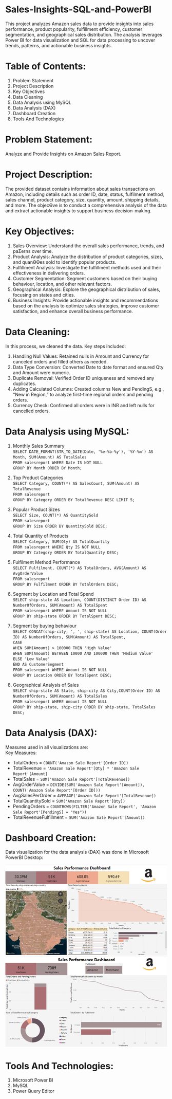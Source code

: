 # Sales-Insights-SQL-and-PowerBI
This project analyzes Amazon sales data to provide insights into sales performance, product popularity, fulfillment efficiency, customer segmentation, and geographical sales distribution. The analysis leverages Power BI for data visualization and SQL for data processing to uncover trends, patterns, and actionable business insights.

# Table of Contents:
1. Problem Statement
2. Project Description
3. Key Objectives
4. Data Cleaning
5. Data Analysis using MySQL
6. Data Analysis (DAX)
7. Dashboard Creation
8. Tools And Technologies

# Problem Statement:
Analyze and Provide Insights on Amazon Sales Report.

# Project Description:
The provided dataset contains information about sales transactions on Amazon, including details such as order
ID, date, status, fulfilment method, sales channel, product category, size, quantity, amount, shipping details,
and more. The objecƟve is to conduct a comprehensive analysis of the data and extract actionable insights to
support business decision-making.

# Key Objectives:
1. Sales Overview: Understand the overall sales performance, trends, and paƩerns over time.
2. Product Analysis: Analyze the distribution of product categories, sizes, and quanƟƟes sold to identify popular
products.
3. Fulfillment Analysis: Investigate the fulfillment methods used and their effectiveness in delivering orders.
4. Customer Segmentation: Segment customers based on their buying behaviour, location, and other relevant
factors.
5. Geographical Analysis: Explore the geographical distribution of sales, focusing on states and cities.
6. Business Insights: Provide actionable insights and recommendations based on the analysis to optimize sales
strategies, improve customer satisfaction, and enhance overall business performance.

# Data Cleaning:
In this process, we cleaned the data. Key steps included:
1. Handling Null Values: Retained nulls in Amount and Currency for canceled orders and filled others as needed.
2. Data Type Conversion: Converted Date to date format and ensured Qty and Amount were numeric.
3. Duplicate Removal: Verified Order ID uniqueness and removed any duplicates.
4. Adding Calculated Columns: Created columns New and PendingS, e.g., “New in Region,” to analyze first-time regional orders and pending orders.
5. Currency Check: Confirmed all orders were in INR and left nulls for cancelled orders.

# Data Analysis using MySQL:
1. Monthly Sales Summary <br>
`SELECT DATE_FORMAT(STR_TO_DATE(Date, '%e-%b-%y'), '%Y-%m') AS Month, SUM(Amount) AS TotalSales` <br>
`FROM salesreport WHERE Date IS NOT NULL` <br>
`GROUP BY Month ORDER BY Month;`
          
2. Top Product Categories <br>
`SELECT Category, COUNT(*) AS SalesCount, SUM(Amount) AS TotalRevenue` <br>
`FROM salesreport` <br>
`GROUP BY Category ORDER BY TotalRevenue DESC LIMIT 5;`

3. Popular Product Sizes <br>
`SELECT Size, COUNT(*) AS QuantitySold` <br>
`FROM salesreport` <br>
`GROUP BY Size ORDER BY QuantitySold DESC;`

4. Total Quantity of Products <br>
`SELECT Category, SUM(Qty) AS TotalQuantity` <br>
`FROM salesreport WHERE Qty IS NOT NULL` <br>
`GROUP BY Category ORDER BY TotalQuantity DESC;`

5. Fulfilment Method Performance <br>
`SELECT Fulfilment, COUNT(*) AS TotalOrders, AVG(Amount) AS AvgOrderValue` <br>
`FROM salesreport` <br>
`GROUP BY Fulfilment ORDER BY TotalOrders DESC;`

6. Segment by Location and Total Spend <br>
`SELECT ship-state AS Location, COUNT(DISTINCT Order ID) AS NumberOfOrders, SUM(Amount) AS TotalSpent` <br>
`FROM salesreport WHERE Amount IS NOT NULL` <br>
`GROUP BY ship-state ORDER BY TotalSpent DESC;`

7. Segment by buying behaviour <br>
`SELECT CONCAT(ship-city, ', ', ship-state) AS Location, COUNT(Order ID) AS NumberOfOrders, SUM(Amount) AS TotalSpent,` <br>
    `CASE` <br>
        `WHEN SUM(Amount) > 100000 THEN 'High Value'` <br>
        `WHEN SUM(Amount) BETWEEN 10000 AND 100000 THEN 'Medium Value'` <br>
        `ELSE 'Low Value'` <br>
    `END AS CustomerSegment` <br>
`FROM salesreport WHERE Amount IS NOT NULL` <br>
`GROUP BY Location ORDER BY TotalSpent DESC;`

8. Geographical Analysis of Sales <br>
`SELECT ship-state AS State, ship-city AS City,COUNT(Order ID) AS NumberOfOrders, SUM(Amount) AS TotalSales`                
`FROM salesreport WHERE Amount IS NOT NULL`               
`GROUP BY ship-state, ship-city ORDER BY ship-state, TotalSales DESC;`

# Data Analysis (DAX):
Measures used in all visualizations are: <br>
Key Measures: <br>
- TotalOrders = `COUNT('Amazon Sale Report'[Order ID])`
- TotalRevenue = `'Amazon Sale Report'[Qty] * 'Amazon Sale Report'[Amount]`
- TotalSales = `SUM('Amazon Sale Report'[TotalRevenue])`
- AvgOrderValue = `DIVIDE(SUM('Amazon Sale Report'[Amount]), COUNT('Amazon Sale Report'[Order ID]))`
- AvgSalesPerOrder = `AVERAGE('Amazon Sale Report'[TotalRevenue])`
- TotalQuantitySold = `SUM('Amazon Sale Report'[Qty])`
- PendingOrders = `COUNTROWS(FILTER('Amazon Sale Report', 'Amazon Sale Report'[PendingS] = "Yes"))`
- TotalRevenueFulfillment = `SUM('Amazon Sale Report'[Amount])`

# Dashboard Creation:

Data visualization for the data analysis (DAX) was done in Microsoft PowerBI Desktop:

![Sales-Insights-SQL-and-PowerBI](Images/sales-performance%20image%201.PNG)
![Sales-Insights-SQL-and-PowerBI](Images/sales-performance%20image%202.PNG)

# Tools And Technologies:
1. Microsoft Power BI
2. MySQL
3. Power Query Editor



